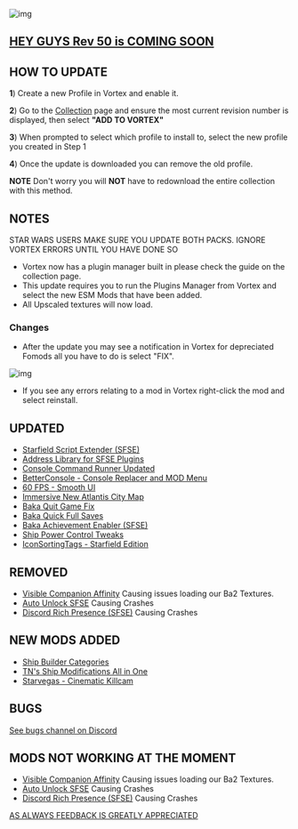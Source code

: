 ![img](https://s11.gifyu.com/images/SgCoI.png)

## [HEY GUYS Rev 50 is COMING SOON](https://)

## HOW TO UPDATE

**1**) Create a new Profile in Vortex and enable it.

**2**) Go to the [Collection](https://next.nexusmods.com/starfield/collections/npk3lv?utm_source=copy\&utm_medium=social\&utm_campaign=share_collection) page and ensure the most current revision number is displayed, then select **"ADD TO VORTEX"**

**3**) When prompted to select which profile to install to, select the new profile you created in Step 1

**4**) Once the update is downloaded you can remove the old profile.

**NOTE** Don't worry you will **NOT** have to redownload the entire collection with this method.

## NOTES

STAR WARS USERS MAKE SURE YOU UPDATE BOTH PACKS. IGNORE VORTEX ERRORS UNTIL YOU HAVE DONE SO

- Vortex now has a plugin manager built in please check the guide on the collection page.
- This update requires you to run the Plugins Manager from Vortex and select the new ESM Mods that have been added.
- All Upscaled textures will now load.

### Changes

- After the update you may see a notification in Vortex for depreciated Fomods all you have to do is select "FIX".

![img](https://s5.gifyu.com/images/SiMCn.png)

- If you see any errors relating to a mod in Vortex right-click the mod and select reinstall.

## UPDATED

- [Starfield Script Extender (SFSE)](https://www.nexusmods.com/starfield/mods/106)
- [Address Library for SFSE Plugins](https://www.nexusmods.com/starfield/mods/3256)
- [Console Command Runner Updated](https://www.nexusmods.com/starfield/mods/7318)
- [BetterConsole - Console Replacer and MOD Menu](https://www.nexusmods.com/starfield/mods/3683?tab=description)
- [60 FPS - Smooth UI](https://www.nexusmods.com/starfield/mods/350)
- [Immersive New Atlantis City Map](https://www.nexusmods.com/starfield/mods/3574)
- [Baka Quit Game Fix](https://www.nexusmods.com/starfield/mods/1662)
- [Baka Quick Full Saves](https://www.nexusmods.com/starfield/mods/1750)
- [Baka Achievement Enabler (SFSE)](https://www.nexusmods.com/starfield/mods/658)
- [Ship Power Control Tweaks](https://www.nexusmods.com/starfield/mods/4820?tab=description)
- [IconSortingTags - Starfield Edition](https://www.nexusmods.com/starfield/mods/312)

## REMOVED

- [Visible Companion Affinity](https://www.nexusmods.com/starfield/mods/7028) Causing issues loading our Ba2 Textures.
- [Auto Unlock SFSE](https://www.nexusmods.com/starfield/mods/5571) Causing Crashes
- [Discord Rich Presence (SFSE)](https://www.nexusmods.com/starfield/mods/2545) Causing Crashes

## NEW MODS ADDED

- [Ship Builder Categories](https://www.nexusmods.com/starfield/mods/7310)
- [TN's Ship Modifications All in One](https://www.nexusmods.com/starfield/mods/6376)
- [Starvegas - Cinematic Killcam](https://www.nexusmods.com/starfield/mods/8859)

## BUGS

[See bugs channel on Discord](https://discord.gg/xZNztPjA2u)

## MODS NOT WORKING AT THE MOMENT

- [Visible Companion Affinity](https://www.nexusmods.com/starfield/mods/7028) Causing issues loading our Ba2 Textures.
- [Auto Unlock SFSE](https://www.nexusmods.com/starfield/mods/5571) Causing Crashes
- [Discord Rich Presence (SFSE)](https://www.nexusmods.com/starfield/mods/2545) Causing Crashes

[AS ALWAYS FEEDBACK IS GREATLY APPRECIATED](https://)

